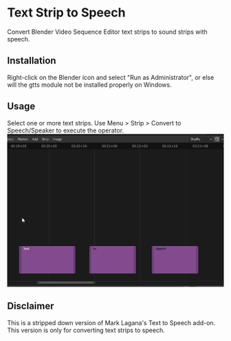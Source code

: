 # Text Strip to Speech
Convert Blender Video Sequence Editor text strips to sound strips with speech.

## Installation
Right-click on the Blender icon and select "Run as Administrator", or else will the gtts module not be installed properly on Windows.

## Usage
Select one or more text strips. 
Use Menu > Strip > Convert to Speech/Speaker to execute the operator.
![Gif](text2speech3.gif)

## Disclaimer
This is a stripped down version of Mark Lagana's Text to Speech add-on. This version is only for converting text strips to speech.

